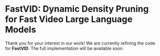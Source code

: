 # FastVID: Dynamic Density Pruning for Fast Video Large Language Models

Thank you for your interest in our work! We are currently refining the code for **FastVID**. The full implementation will be available soon.
